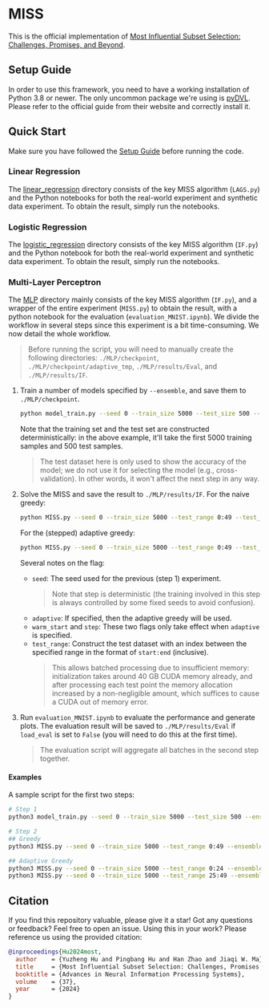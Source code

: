# MISS

This is the official implementation of [Most Influential Subset Selection: Challenges, Promises, and Beyond](https://arxiv.org/abs/2409.18153).

## Setup Guide

In order to use this framework, you need to have a working installation of Python 3.8 or newer. The only uncommon package we're using is [pyDVL](https://pydvl.org/devel/). Please refer to the official guide from their website and correctly install it.

## Quick Start

Make sure you have followed the [Setup Guide](#setup-guide) before running the code.

### Linear Regression

The [linear_regression](linear_regression) directory consists of the key MISS algorithm (`LAGS.py`) and the Python notebooks for both the real-world experiment and synthetic data experiment. To obtain the result, simply run the notebooks.

### Logistic Regression

The [logistic_regression](logistic_regression) directory consists of the key MISS algorithm (`IF.py`) and the Python notebook for both the real-world experiment and synthetic data experiment. To obtain the result, simply run the notebooks.

### Multi-Layer Perceptron

The [MLP](MLP) directory mainly consists of the key MISS algorithm (`IF.py`), and a wrapper of the entire experiment (`MISS.py`) to obtain the result, with a python notebook for the evaluation (`evaluation_MNIST.ipynb`). We divide the workflow in several steps since this experiment is a bit time-consuming. We now detail the whole workflow.

>Before running the script, you will need to manually create the following directories: `./MLP/checkpoint`, `./MLP/checkpoint/adaptive_tmp`, `./MLP/results/Eval`, and `./MLP/results/IF`.

1. Train a number of models specified by `--ensemble`, and save them to `./MLP/checkpoint`.

	```bash
	python model_train.py --seed 0 --train_size 5000 --test_size 500 --ensemble 5
	```

	Note that the training set and the test set are constructed deterministically: in the above example, it'll take the first 5000 training samples and 500 test samples.

	>The test dataset here is only used to show the accuracy of the model; we do not use it for selecting the model (e.g., cross-validation). In other words, it won't affect the next step in any way.
2. Solve the MISS and save the result to `./MLP/results/IF`. For the naive greedy:

	```bash
	python MISS.py --seed 0 --train_size 5000 --test_range 0:49 --test_start_idx 0 --ensemble 5 --k 50
	```

	For the (stepped) adaptive greedy:

	```bash
	python MISS.py --seed 0 --train_size 5000 --test_range 0:49 --test_start_idx 0 --ensemble 5 --k 50 --adaptive --warm_start --step 5
	```

	Several notes on the flag:
	- `seed`: The seed used for the previous (step 1) experiment.
		>Note that step is deterministic (the training involved in this step is always controlled by some fixed seeds to avoid confusion).
	- `adaptive`: If specified, then the adaptive greedy will be used.
	- `warm_start` and `step`: These two flags only take effect when `adaptive` is specified.
	- `test_range`: Construct the test dataset with an index between the specified range in the format of `start:end` (inclusive).
		>This allows batched processing due to insufficient memory: initialization takes around 40 GB CUDA memory already, and after processing each test point the memory allocation increased by a non-negligible amount, which suffices to cause a CUDA out of memory error.
3. Run `evaluation_MNIST.ipynb` to evaluate the performance and generate plots. The evaluation result will be saved to `./MLP/results/Eval` if `load_eval` is set to `False` (you will need to do this at the first time).
	>The evaluation script will aggregate all batches in the second step together.

#### Examples

A sample script for the first two steps:

```bash
# Step 1
python3 model_train.py --seed 0 --train_size 5000 --test_size 500 --ensemble 5

# Step 2
## Greedy
python3 MISS.py --seed 0 --train_size 5000 --test_range 0:49 --ensemble 5 --k 50

## Adaptive Greedy
python3 MISS.py --seed 0 --train_size 5000 --test_range 0:24 --ensemble 5 --k 50 --adaptive --warm_start --step 5
python3 MISS.py --seed 0 --train_size 5000 --test_range 25:49 --ensemble 5 --k 50 --adaptive --warm_start --step 5
```

## Citation

If you find this repository valuable, please give it a star! Got any questions or feedback? Feel free to open an issue. Using this in your work? Please reference us using the provided citation:

```bibtex
@inproceedings{Hu2024most,
  author    = {Yuzheng Hu and Pingbang Hu and Han Zhao and Jiaqi W. Ma},
  title     = {Most Influential Subset Selection: Challenges, Promises, and Beyond},
  booktitle = {Advances in Neural Information Processing Systems},
  volume    = {37},
  year      = {2024}
}
```
